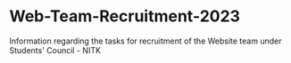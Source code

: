 # Web-Team-Recruitment-2023
Information regarding the tasks for recruitment of the Website team under Students' Council - NITK

